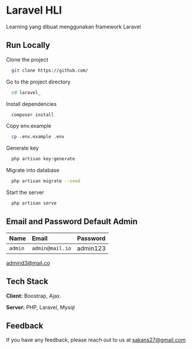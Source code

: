 
# Laravel HLI

Learning yang dibuat menggunakan framework Laravel


## Run Locally

Clone the project

```bash
  git clone https://github.com/
```

Go to the project directory

```bash
  cd laravel_
```

Install dependencies

```bash
  composer install
```

Copy env.example

```bash
  cp .env.example .env
```

Generate key

```bash
  php artisan key:generate
```

Migrate into database

```bash
  php artisan migrate --seed
```

Start the server

```bash
  php artisan serve
```


## Email and Password Default Admin


| Name | Email     | Password                |
| :-------- | :------- | :------------------------- |
| `admin` | `admin@mail.io` | admin123 |
admind3@mail.co


## Tech Stack

**Client:** Boostrap, Ajax.

**Server:** PHP, Laravel, Mysql


## Feedback

If you have any feedback, please reach out to us at sakans27@gmail.com

